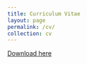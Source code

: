 ```yaml
---
title: Curriculum Vitae
layout: page
permalink: /cv/
collection: cv
---
```


<script type="text/javascript" src="https://www.dropbox.com/static/api/2/dropins.js" id="dropboxjs" data-app-key="xyqf4fmp9u5qmo8"></script>

[Download here](https://www.dropbox.com/scl/fi/7j8yycu9mjs17kkpwbj05/Alex-Trevino-CV-2025-06.docx?rlkey=32sp8k9msmlmm3hf5w75c69fo&st=y1i2sm0x&raw=1)


<a 
  href="https://www.dropbox.com/scl/fi/7j8yycu9mjs17kkpwbj05/Alex-Trevino-CV-2025-06.docx?rlkey=32sp8k9msmlmm3hf5w75c69fo&st=y1i2sm0x&dl=0"
  class="dropbox-embed"
  data-height="1000px"
  data-width="100%"
/>

